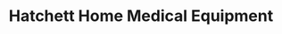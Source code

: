 ---
title: "Hatchett Home Medical Equipment"
url: /glasgow/hatchett-home-medical-equipment/
shop: medical supply
---